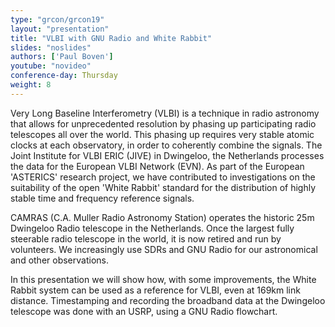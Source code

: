 ```yaml
---
type: "grcon/grcon19"
layout: "presentation"
title: "VLBI with GNU Radio and White Rabbit"
slides: "noslides"
authors: ['Paul Boven']
youtube: "novideo"
conference-day: Thursday
weight: 8
---
```

Very Long Baseline Interferometry (VLBI) is a technique in radio astronomy that allows for unprecedented resolution by phasing up participating radio telescopes all over the world. This phasing up requires very stable atomic clocks at each observatory, in order to coherently combine the signals. The Joint Institute for VLBI ERIC (JIVE) in Dwingeloo, the Netherlands processes the data for the European VLBI Network (EVN). As part of the European 'ASTERICS' research project, we have contributed to investigations on the suitability of the open 'White Rabbit' standard for the distribution of highly stable time and frequency reference signals.

CAMRAS (C.A. Muller Radio Astronomy Station) operates the historic 25m Dwingeloo Radio telescope in the Netherlands. Once the largest fully steerable radio telescope in the world, it is now retired and run by volunteers. We increasingly use SDRs and GNU Radio for our astronomical and other observations.

In this presentation we will show how, with some improvements, the White Rabbit system can be used as a reference for VLBI, even at 169km link distance. Timestamping and recording the broadband data at the Dwingeloo telescope was done with an USRP, using a GNU Radio flowchart.